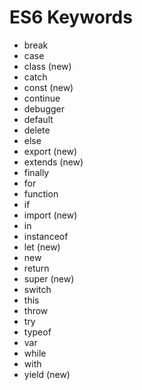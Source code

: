 # ES6 Keywords

- break
- case
- class (new)
- catch
- const (new)
- continue
- debugger
- default
- delete
- else
- export (new)
- extends (new)
- finally
- for
- function
- if
- import (new)
- in
- instanceof
- let (new)
- new
- return
- super (new)
- switch
- this
- throw
- try
- typeof
- var
- while
- with
- yield (new)
